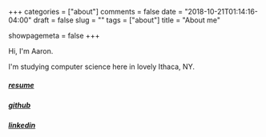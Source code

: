 +++
categories = ["about"]
comments = false
date = "2018-10-21T01:14:16-04:00"
draft = false
slug = ""
tags = ["about"]
title = "About me"

showpagemeta = false
+++

Hi, I'm Aaron.

I'm studying computer science here in lovely Ithaca, NY.

##### [resume](/resume.pdf)
##### [github](https://github.com/aaronyaosmith)
##### [linkedin](https://linkedin.com/in/aaronyaosmith)
